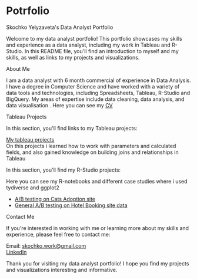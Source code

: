 # Potrfolio

Skochko Yelyzaveta's Data Analyst Portfolio

Welcome to my data analyst portfolio! This portfolio showcases my skills and experience as a data analyst, including my work in Tableau and R-Studio. In this README file, you'll find an introduction to myself and my skills, as well as links to my projects and visualizations.

About Me

I am a data analyst with 6 month commercial of experience in Data Analysis. I have a degree in Computer Science and have worked with a variety of data tools and technologies, including Spreadsheets, Tableau, R-Studio and BigQuery. My areas of expertise include data cleaning, data analysis, and data visualisation . Here you can see my [CV](Skochko_product.pdf)


Tableau Projects

In this section, you'll find links to my Tableau projects:

[My tableau projects](https://public.tableau.com/app/profile/yelyzaveta4547)  
On this projects i learned how to work with parameters and calculated fields, and also gained knowledge on building joins and relationships in Tableau


In this section, you'll find my R-Studio projects:
 
Here you can see my R-notebooks and different case studies where i used tydiverse and ggplot2  
-   [A/B testing on Cats Adoption site](cats/cats.md)  
-   [General A/B testing on Hotel Booking site data](booking/a_b_test.md)

Contact Me

If you're interested in working with me or learning more about my skills and experience, please feel free to contact me:

Email: skochko.work@gmail.com  
[LinkedIn](  https://www.linkedin.com/in/yelyzaveta-skochko/)  

Thank you for visiting my data analyst portfolio! I hope you find my projects and visualizations interesting and informative.
